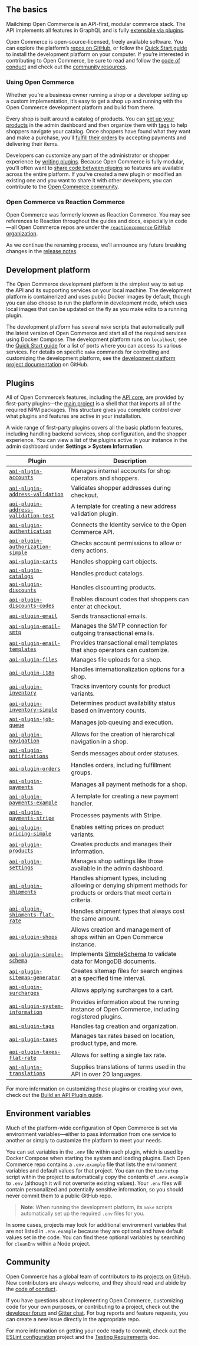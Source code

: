 ## The basics

Mailchimp Open Commerce is an API-first, modular commerce stack. The API implements all features in GraphQL and is fully [extensible via plugins](/open-commerce/guides/build-api-plugin/).

Open Commerce is open-source-licensed, freely available software. You can explore the platform’s [repos on GitHub](https://github.com/reactioncommerce), or follow the [Quick Start guide](/open-commerce/guides/quick-start/) to install the development platform on your computer. If you’re interested in contributing to Open Commerce, be sure to read and follow the [code of conduct](https://github.com/reactioncommerce/reaction-docs/blob/trunk/public-docs/code-of-conduct.md/) and check out the [community resources](#community).

### Using Open Commerce

Whether you’re a business owner running a shop or a developer setting up a custom implementation, it’s easy to get a shop up and running with the Open Commerce development platform and build from there.

Every shop is built around a catalog of products. You can [set up your products](/open-commerce/docs/creating-organizing-products/) in the admin dashboard  and then organize them with [tags](/open-commerce/docs/tags-navigation/) to help shoppers navigate your catalog. Once shoppers have found what they want and make a purchase, you’ll [fulfill their orders](/open-commerce/docs/fulfilling-orders/) by accepting payments and delivering their items.

Developers can customize any part of the administrator or shopper experience by [writing plugins](/open-commerce/guides/build-api-plugin/). Because Open Commerce is fully modular, you’ll often want to [share code between plugins](/open-commerce/docs/sharing-code-between-plugins/) so features are available across the entire platform. If you’ve created a new plugin or modified an existing one and you want to share it with other developers, you can contribute to the [Open Commerce community](#community).

### Open Commerce vs Reaction Commerce

Open Commerce was formerly known as Reaction Commerce. You may see references to Reaction throughout the guides and docs, especially in code—all Open Commerce repos are under the [`reactioncommerce` GitHub organization](https://github.com/reactioncommerce). 

As we continue the renaming process, we’ll announce any future breaking changes in the [release notes](/release-notes/?filter=open-commerce).

## Development platform

The Open Commerce development platform is the simplest way to set up the API and its supporting services on your local machine. The development platform is containerized and uses public Docker images by default, though you can also choose to run the platform in development mode, which uses local images that can be updated on the fly as you make edits to a running plugin. 

The development platform has several `make` scripts that automatically pull the latest version of Open Commerce and start all of the required services using Docker Compose. The development platform runs on `localhost`; see the [Quick Start guide](/open-commerce/guides/quick-start/#clone-and-start-the-platform) for a list of ports where you can access its various services. For details on specific `make` commands for controlling and customizing the development platform, see the [development platform project documentation](https://github.com/reactioncommerce/reaction-development-platform#project-commands) on GitHub.

## Plugins

All of Open Commerce’s features, including the [API core](https://github.com/reactioncommerce/api-core), are provided by first-party plugins—the [main project](https://github.com/reactioncommerce/reaction) is a shell that that imports all of the required NPM packages. This structure gives you complete control over what plugins and features are active in your installation.

A wide range of first-party plugins covers all the basic platform features, including handling backend services, shop configuration, and the shopper experience. You can view a list of the plugins active in your instance in the admin dashboard under **Settings > System Information**.

|Plugin|Description|
|------|-----------|
|[`api-plugin-accounts`](https://github.com/reactioncommerce/api-plugin-accounts)|Manages internal accounts for shop operators and shoppers.|
|[`api-plugin-address-validation`](https://github.com/reactioncommerce/api-plugin-address-validation)|Validates shopper addresses during checkout.|
|[`api-plugin-address-validation-test`](https://github.com/reactioncommerce/api-plugin-address-validation-test)|A template for creating a new address validation plugin.|
|[`api-plugin-authentication`](https://github.com/reactioncommerce/api-plugin-authentication)|Connects the Identity service to the Open Commerce API.|
|[`api-plugin-authorization-simple`](https://github.com/reactioncommerce/api-plugin-authorization-simple)|Checks account permissions to allow or deny actions.|
|[`api-plugin-carts`](https://github.com/reactioncommerce/api-plugin-carts)|Handles shopping cart objects.|
|[`api-plugin-catalogs`](https://github.com/reactioncommerce/api-plugin-catalogs)|Handles product catalogs.|
|[`api-plugin-discounts`](https://github.com/reactioncommerce/api-plugin-discounts)|Handles discounting products.|
|[`api-plugin-discounts-codes`](https://github.com/reactioncommerce/api-plugin-discounts-codes)|Enables discount codes that shoppers can enter at checkout.|
|[`api-plugin-email`](https://github.com/reactioncommerce/api-plugin-email)|Sends transactional emails.|
|[`api-plugin-email-smtp`](https://github.com/reactioncommerce/api-plugin-email-smtp)|Manages the SMTP connection for outgoing transactional emails.|
|[`api-plugin-email-templates`](https://github.com/reactioncommerce/api-plugin-email-templates)|Provides transactional email templates that shop operators can customize.|
|[`api-plugin-files`](https://github.com/reactioncommerce/api-plugin-files)|Manages file uploads for a shop.|
|[`api-plugin-i18n`](https://github.com/reactioncommerce/api-plugin-i18n)|Handles internationalization options for a shop.|
|[`api-plugin-inventory`](https://github.com/reactioncommerce/api-plugin-inventory)|Tracks inventory counts for product variants.|
|[`api-plugin-inventory-simple`](https://github.com/reactioncommerce/api-plugin-inventory-simple)|Determines product availability status based on inventory counts.|
|[`api-plugin-job-queue`](https://github.com/reactioncommerce/api-plugin-job-queue)|Manages job queuing and execution.|
|[`api-plugin-navigation`](https://github.com/reactioncommerce/api-plugin-navigation)|Allows for the creation of hierarchical navigation in a shop.|
|[`api-plugin-notifications`](https://github.com/reactioncommerce/api-plugin-notifications)|Sends messages about order statuses.|
|[`api-plugin-orders`](https://github.com/reactioncommerce/api-plugin-orders)|Handles orders, including fulfillment groups.|
|[`api-plugin-payments`](https://github.com/reactioncommerce/api-plugin-payments)|Manages all payment methods for a shop.|
|[`api-plugin-payments-example`](https://github.com/reactioncommerce/api-plugin-payments-example)|A template for creating a new payment handler.|
|[`api-plugin-payments-stripe`](https://github.com/reactioncommerce/api-plugin-payments-stripe)|Processes payments with Stripe.|
|[`api-plugin-pricing-simple`](https://github.com/reactioncommerce/api-plugin-pricing-simple)|Enables setting prices on product variants.|
|[`api-plugin-products`](https://github.com/reactioncommerce/api-plugin-products)|Creates products and manages their information.|
|[`api-plugin-settings`](https://github.com/reactioncommerce/api-plugin-settings)|Manages shop settings like those available in the admin dashboard.|
|[`api-plugin-shipments`](https://github.com/reactioncommerce/api-plugin-shipments)|Handles shipment types, including allowing or denying shipment methods for products or orders that meet certain criteria.|
|[`api-plugin-shipments-flat-rate`](https://github.com/reactioncommerce/api-plugin-shipments-flat-rate)|Handles shipment types that always cost the same amount.|
|[`api-plugin-shops`](https://github.com/reactioncommerce/api-plugin-shops)|Allows creation and management of shops within an Open Commerce instance.|
|[`api-plugin-simple-schema`](https://github.com/reactioncommerce/api-plugin-simple-schema)|Implements [SimpleSchema](https://github.com/longshotlabs/simpl-schema) to validate data for MongoDB documents.|
|[`api-plugin-sitemap-generator`](https://github.com/reactioncommerce/api-plugin-sitemap-generator)|Creates sitemap files for search engines at a specified time interval.|
|[`api-plugin-surcharges`](https://github.com/reactioncommerce/api-plugin-surcharges)|Allows applying surcharges to a cart.|
|[`api-plugin-system-information`](https://github.com/reactioncommerce/api-plugin-system-information)|Provides information about the running instance of Open Commerce, including registered plugins.|
|[`api-plugin-tags`](https://github.com/reactioncommerce/api-plugin-tags)|Handles tag creation and organization.|
|[`api-plugin-taxes`](https://github.com/reactioncommerce/api-plugin-taxes)|Manages tax rates based on location, product type, and more.|
|[`api-plugin-taxes-flat-rate`](https://github.com/reactioncommerce/api-plugin-taxes-flat-rate)|Allows for setting a single tax rate.|
|[`api-plugin-translations`](https://github.com/reactioncommerce/api-plugin-translations)|Supplies translations of terms used in the API in over 20 languages.|

For more information on customizing these plugins or creating your own, check out the [Build an API Plugin guide](/open-commerce/guides/build-api-plugin/).

## Environment variables

Much of the platform-wide configuration of Open Commerce is set via environment variables—either to pass information from one service to another or simply to customize the platform to meet your needs.

You can set variables in the `.env` file within each plugin, which is used by Docker Compose when starting the system and loading plugins. Each Open Commerce repo contains a `.env.example` file that lists the environment variables and default values for that project. You can run the `bin/setup` script within the project to automatically copy the contents of `.env.example` to `.env` (although it will not overwrite existing values). Your `.env` files will contain personalized and potentially sensitive information, so you should never commit them to a public GitHub repo.

>**Note**: When running the development platform, its `make` scripts automatically set up the required `.env` files for you.

In some cases, projects may look for additional environment variables that are not listed in `.env.example` because they are optional and have default values set in the code. You can find these optional variables by searching for `cleanEnv` within a Node project.

## Community

Open Commerce has a global team of contributors to its [projects on GitHub](https://github.com/reactioncommerce). New contributors are always welcome, and they should read and abide by the [code of conduct](https://github.com/reactioncommerce/reaction-docs/blob/trunk/public-docs/code-of-conduct.md/).

If you have questions about implementing Open Commerce, customizing code for your own purposes, or contributing to a project, check out the [developer forum](https://forums.reactioncommerce.com) and [Gitter chat](https://gitter.im/reactioncommerce/reaction/). For bug reports and feature requests, you can create a new issue directly in the appropriate repo.

For more information on getting your code ready to commit, check out the [ESLint configuration](https://github.com/reactioncommerce/reaction-eslint-config) project and the [Testing Requirements](/open-commerce/docs/testing-requirements/) doc.
